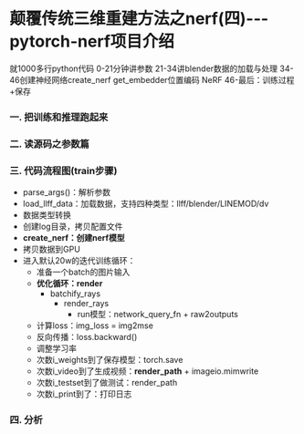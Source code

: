 # 颠覆传统三维重建方法之nerf(四)---pytorch-nerf项目介绍

就1000多行python代码
 0-21分钟讲参数 
 21-34讲blender数据的加载与处理
 34-46创建神经网络create_nerf
    get_embedder位置编码
    NeRF
 46-最后：训练过程+保存
### 一. 把训练和推理跑起来


###  二. 读源码之参数篇

###  三. 代码流程图(train步骤)
- parse_args()：解析参数
- load_llff_data：加载数据，支持四种类型：llff/blender/LINEMOD/dv
- 数据类型转换
- 创建log目录，拷贝配置文件
- **create_nerf：创建nerf模型**
- 拷贝数据到GPU
- 进入默认20w的迭代训练循环：
    - 准备一个batch的图片输入
    - **优化循环：render**
        - batchify_rays
            - render_rays
                - run模型：network_query_fn + raw2outputs
    - 计算loss：img_loss = img2mse
    - 反向传播：loss.backward()
    - 调整学习率
    - 次数i_weights到了保存模型：torch.save
    - 次数i_video到了生成视频：**render_path** + imageio.mimwrite
    - 次数i_testset到了做测试：render_path
    - 次数i_print到了：打印日志
###  四. 分析 